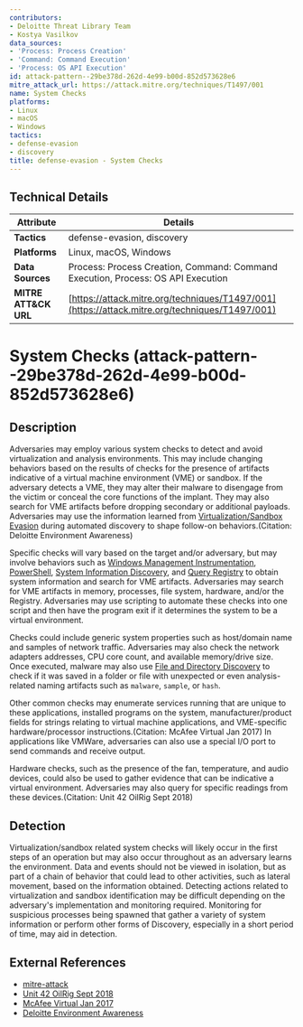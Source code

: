 ```yaml
---
contributors:
- Deloitte Threat Library Team
- Kostya Vasilkov
data_sources:
- 'Process: Process Creation'
- 'Command: Command Execution'
- 'Process: OS API Execution'
id: attack-pattern--29be378d-262d-4e99-b00d-852d573628e6
mitre_attack_url: https://attack.mitre.org/techniques/T1497/001
name: System Checks
platforms:
- Linux
- macOS
- Windows
tactics:
- defense-evasion
- discovery
title: defense-evasion - System Checks
---
```


## Technical Details

| Attribute | Details |
|-----------|----------|
| **Tactics** | defense-evasion, discovery |
| **Platforms** | Linux, macOS, Windows |
| **Data Sources** | Process: Process Creation, Command: Command Execution, Process: OS API Execution |
| **MITRE ATT&CK URL** | [https://attack.mitre.org/techniques/T1497/001](https://attack.mitre.org/techniques/T1497/001) |

# System Checks (attack-pattern--29be378d-262d-4e99-b00d-852d573628e6)

## Description
Adversaries may employ various system checks to detect and avoid virtualization and analysis environments. This may include changing behaviors based on the results of checks for the presence of artifacts indicative of a virtual machine environment (VME) or sandbox. If the adversary detects a VME, they may alter their malware to disengage from the victim or conceal the core functions of the implant. They may also search for VME artifacts before dropping secondary or additional payloads. Adversaries may use the information learned from [Virtualization/Sandbox Evasion](https://attack.mitre.org/techniques/T1497) during automated discovery to shape follow-on behaviors.(Citation: Deloitte Environment Awareness)

Specific checks will vary based on the target and/or adversary, but may involve behaviors such as [Windows Management Instrumentation](https://attack.mitre.org/techniques/T1047), [PowerShell](https://attack.mitre.org/techniques/T1059/001), [System Information Discovery](https://attack.mitre.org/techniques/T1082), and [Query Registry](https://attack.mitre.org/techniques/T1012) to obtain system information and search for VME artifacts. Adversaries may search for VME artifacts in memory, processes, file system, hardware, and/or the Registry. Adversaries may use scripting to automate these checks  into one script and then have the program exit if it determines the system to be a virtual environment. 

Checks could include generic system properties such as host/domain name and samples of network traffic. Adversaries may also check the network adapters addresses, CPU core count, and available memory/drive size. Once executed, malware may also use [File and Directory Discovery](https://attack.mitre.org/techniques/T1083) to check if it was saved in a folder or file with unexpected or even analysis-related naming artifacts such as `malware`, `sample`, or `hash`.

Other common checks may enumerate services running that are unique to these applications, installed programs on the system, manufacturer/product fields for strings relating to virtual machine applications, and VME-specific hardware/processor instructions.(Citation: McAfee Virtual Jan 2017) In applications like VMWare, adversaries can also use a special I/O port to send commands and receive output. 
 
Hardware checks, such as the presence of the fan, temperature, and audio devices, could also be used to gather evidence that can be indicative a virtual environment. Adversaries may also query for specific readings from these devices.(Citation: Unit 42 OilRig Sept 2018)

## Detection
Virtualization/sandbox related system checks will likely occur in the first steps of an operation but may also occur throughout as an adversary learns the environment. Data and events should not be viewed in isolation, but as part of a chain of behavior that could lead to other activities, such as lateral movement, based on the information obtained. Detecting actions related to virtualization and sandbox identification may be difficult depending on the adversary's implementation and monitoring required. Monitoring for suspicious processes being spawned that gather a variety of system information or perform other forms of Discovery, especially in a short period of time, may aid in detection.

## External References
- [mitre-attack](https://attack.mitre.org/techniques/T1497/001)
- [Unit 42 OilRig Sept 2018](https://researchcenter.paloaltonetworks.com/2018/09/unit42-oilrig-targets-middle-eastern-government-adds-evasion-techniques-oopsie/)
- [McAfee Virtual Jan 2017](https://securingtomorrow.mcafee.com/other-blogs/mcafee-labs/stopping-malware-fake-virtual-machine/)
- [Deloitte Environment Awareness](https://drive.google.com/file/d/1t0jn3xr4ff2fR30oQAUn_RsWSnMpOAQc/edit)
